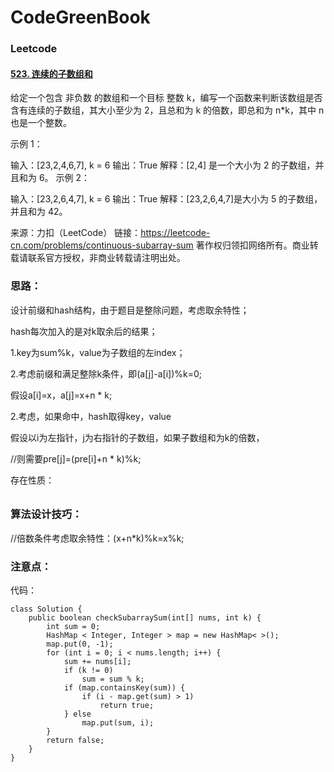 # CodeGreenBook

### Leetcode

#### [523. 连续的子数组和](https://leetcode-cn.com/problems/continuous-subarray-sum/)

给定一个包含 非负数 的数组和一个目标 整数 k，编写一个函数来判断该数组是否含有连续的子数组，其大小至少为 2，且总和为 k 的倍数，即总和为 n*k，其中 n 也是一个整数。

 

示例 1：

输入：[23,2,4,6,7], k = 6
输出：True
解释：[2,4] 是一个大小为 2 的子数组，并且和为 6。
示例 2：

输入：[23,2,6,4,7], k = 6
输出：True
解释：[23,2,6,4,7]是大小为 5 的子数组，并且和为 42。

来源：力扣（LeetCode）
链接：https://leetcode-cn.com/problems/continuous-subarray-sum
著作权归领扣网络所有。商业转载请联系官方授权，非商业转载请注明出处。



### 思路：

设计前缀和hash结构，由于题目是整除问题，考虑取余特性；

hash每次加入的是对k取余后的结果；



1.key为sum%k，value为子数组的左index；

2.考虑前缀和满足整除k条件，即(a[j]-a[i])%k=0;

假设a[i]=x，a[j]=x+n * k;

2.考虑，如果命中，hash取得key，value







假设以i为左指针，j为右指针的子数组，如果子数组和为k的倍数，

//则需要pre[j]=(pre[i]+n * k)%k;



存在性质：

######











### 算法设计技巧：

//倍数条件考虑取余特性：(x+n*k)%k=x%k;



### 注意点：



代码：

```
class Solution {
    public boolean checkSubarraySum(int[] nums, int k) {
        int sum = 0;
        HashMap < Integer, Integer > map = new HashMap< >();
        map.put(0, -1);
        for (int i = 0; i < nums.length; i++) {
            sum += nums[i];
            if (k != 0)
                sum = sum % k;
            if (map.containsKey(sum)) {
                if (i - map.get(sum) > 1)
                    return true;
            } else
                map.put(sum, i);
        }
        return false;
    }
}
```







